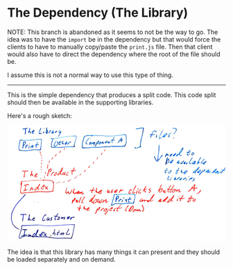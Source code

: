 # The Dependency (The Library)

NOTE: This branch is abandoned as it seems to not be the way to go.  The idea was to have the `import` be in the dependency but that would force the clients to have to manually copy/paste the `print.js` file.  Then that client would also have to direct the dependency where the root of the file should be.

I assume this is not a normal way to use this type of thing.

--------

This is the simple dependency that produces a split code.  This code split should then be available in the supporting libraries.

Here's a rough sketch:

![Sketch](Sketch.jpg)

The idea is that this library has many things it can present and they should be loaded separately and on demand.